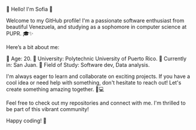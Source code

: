 🌟 Hello! I'm Sofia 🌟

Welcome to my GitHub profile! I'm a passionate software enthusiast from beautiful Venezuela, and studying as a sophomore in computer science at PUPR. 🎓✨

Here’s a bit about me:

🌸 Age: 20.
🌸 University: Polytechnic University of Puerto Rico.
🌸 Currently in: San Juan.
🌸 Field of Study: Software dev, Data analysis. 

I'm always eager to learn and collaborate on exciting projects. If you have a cool idea or need help with something, don't hesitate to reach out! Let's create something amazing together. 🚀💻

Feel free to check out my repositories and connect with me. I'm thrilled to be part of this vibrant community!

Happy coding! 💖

